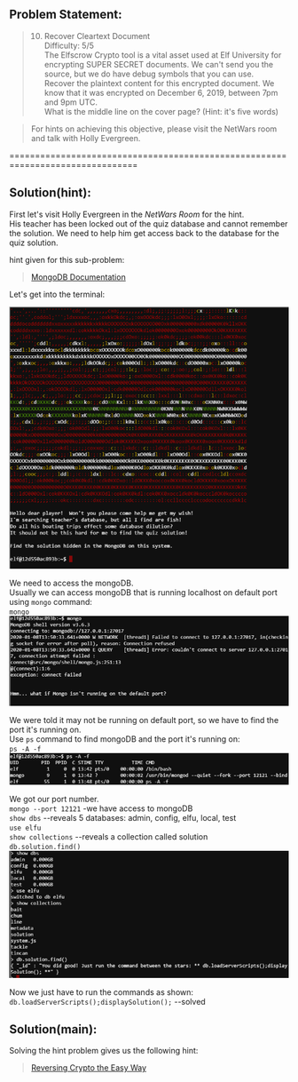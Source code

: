 ## Problem Statement:

> 10) Recover Cleartext Document  
> Difficulty: 5/5  
> The Elfscrow Crypto tool is a vital asset used at Elf University for encrypting SUPER SECRET documents. We can't send you the source, but we do have debug symbols that you can use.  
> Recover the plaintext content for this encrypted document. We know that it was encrypted on December 6, 2019, between 7pm and 9pm UTC.  
> What is the middle line on the cover page? (Hint: it's five words)

> For hints on achieving this objective, please visit the NetWars room and talk with Holly Evergreen.


===============================================================================
## Solution(hint):

First let's visit Holly Evergreen in the _NetWars Room_ for the hint.  
His teacher has been locked out of the quiz database and cannot remember the solution.
We need to help him get access back to the database for the quiz solution.

hint given for this sub-problem:

> [MongoDB Documentation](https://docs.mongodb.com/manual/reference/command/listDatabases/#dbcmd.listDatabases)

Let's get into the terminal:

![](./res/pic1.png)

We need to access the mongoDB.  
Usually we can access mongoDB that is running localhost on default port using `mongo` command:  
`mongo`  
![](./res/pic2.png)

We were told it may not be running on default port, so we have to find the port it's running on.  
Use `ps` command to find mongoDB and the port it's running on:    
`ps -A -f`  
![](./res/pic3.png)

We got our port number.  
`mongo --port 12121` -we have access to mongoDB  
`show dbs` --reveals 5 databases: admin, config, elfu, local, test  
`use elfu`  
`show collections` --reveals a collection called solution  
`db.solution.find()`   
![](./res/pic4.png)

Now we just have to run the commands as shown:  
`db.loadServerScripts();displaySolution();` --solved

## Solution(main):

Solving the hint problem gives us the following hint:

> [Reversing Crypto the Easy Way](https://www.youtube.com/watch?v=obJdpKDpFBA&feature=youtu.be)



